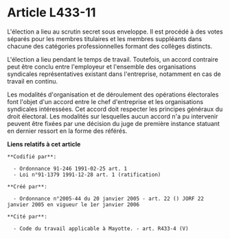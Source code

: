 # Article L433-11

L'élection a lieu au scrutin secret sous enveloppe. Il est procédé à des votes séparés pour les membres titulaires et les
membres suppléants dans chacune des catégories professionnelles formant des collèges distincts.

L'élection a lieu pendant le temps de travail. Toutefois, un accord contraire peut être conclu entre l'employeur et
l'ensemble des organisations syndicales représentatives existant dans l'entreprise, notamment en cas de travail en continu.

Les modalités d'organisation et de déroulement des opérations électorales font l'objet d'un accord entre le chef d'entreprise
et les organisations syndicales intéressées. Cet accord doit respecter les principes généraux du droit électoral. Les
modalités sur lesquelles aucun accord n'a pu intervenir peuvent être fixées par une décision du juge de première instance
statuant en dernier ressort en la forme des référés.

**Liens relatifs à cet article**

	**Codifié par**:

	  - Ordonnance 91-246 1991-02-25 art. 1
	  - Loi n°91-1379 1991-12-28 art. 1 (ratification)

	**Créé par**:

	  - Ordonnance n°2005-44 du 20 janvier 2005 - art. 22 () JORF 22 janvier 2005 en vigueur le 1er janvier 2006

	**Cité par**:

	  - Code du travail applicable à Mayotte. - art. R433-4 (V)
